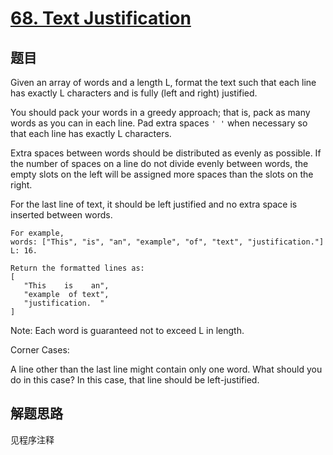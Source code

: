 # [68. Text Justification](https://leetcode-cn.com/problems/text-justification/)

## 题目
Given an array of words and a length L, format the text such that each line has exactly L characters and is fully (left and right) justified.
 
You should pack your words in a greedy approach; that is, pack as many words as you can in each line. Pad extra spaces `' '` when necessary so that each line has exactly L characters.

Extra spaces between words should be distributed as evenly as possible. If the number of spaces on a line do not divide evenly between words, the empty slots on the left will be assigned more spaces than the slots on the right.

For the last line of text, it should be left justified and no extra space is inserted between words.

```
For example,
words: ["This", "is", "an", "example", "of", "text", "justification."]
L: 16.

Return the formatted lines as:
[
   "This    is    an",
   "example  of text",
   "justification.  "
]
```

Note: Each word is guaranteed not to exceed L in length.

Corner Cases:

A line other than the last line might contain only one word. What should you do in this case?
In this case, that line should be left-justified.

## 解题思路

见程序注释
